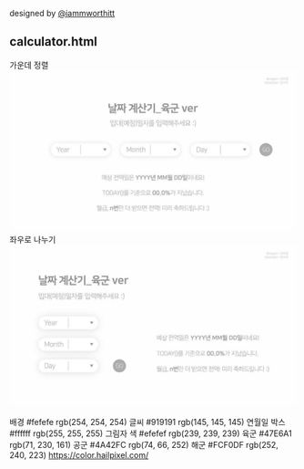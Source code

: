 designed by [@iammworthitt](https://www.instagram.com/iammworthitt/)

## calculator.html  
가운데 정렬
![calculator_center](calculator_center.jpg)
좌우로 나누기
![calculator_left](calculator_left.jpg)


배경 #fefefe rgb(254, 254, 254)
글씨 #919191 rgb(145, 145, 145)
연월일 박스 #ffffff rgb(255, 255, 255)
그림자 색 #efefef rgb(239, 239, 239)
육군 #47E6A1 rgb(71, 230, 161)
공군 #4A42FC rgb(74, 66, 252)
해군 #FCF0DF rgb(252, 240, 223)
https://color.hailpixel.com/
